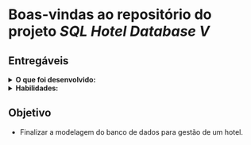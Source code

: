 # Boas-vindas ao repositório do projeto _SQL Hotel Database V_

## Entregáveis

<details>
  <summary><strong>O que foi desenvolvido:</strong></summary>

- Criação da tabela `amenities`, junto com a adição de valores;
- Criação da tabela `room_amenities`, junto com a adição de valores;
- _Queries_ que retornam:
  - Email, nome e sobrenome dos usuários abaixo de 30 anos;
  - Nome do hotel, o valor da diária da terceira e quarta acomodação mais barata;
  - Quantidade de quartos que tenham ao menos uma cama de solteiro e café da manhã;
  - Nome e a diária dos quartos mais caros e mais baratos dentre os hotéis cadastrados.

</details>

<details>
  <summary><strong>Habilidades:</strong></summary>

- Relacionar tabelas em banco de dados;
- Aplicar o conceito de chave primária composta;
- Extrair dados de várias tabelas que possuem relacionamentos;
- Ordenar e limitar dados através de consultas;
- Criar grupos e filtrar dados dentro destes grupos em consultas SQL;
- Empregar funções em banco de dados.

</details>

## Objetivo

- Finalizar a modelagem do banco de dados para gestão de um hotel.
